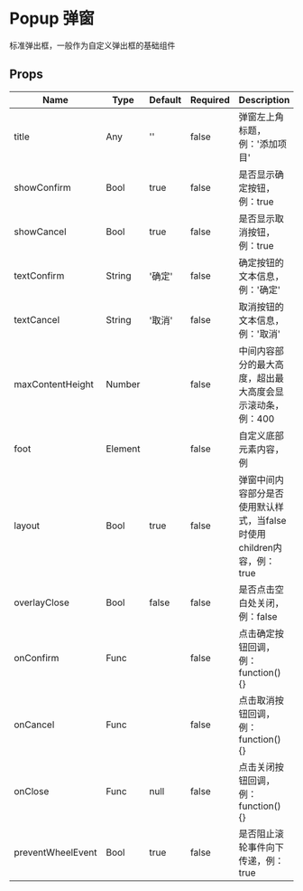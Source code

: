 # Popup 弹窗

标准弹出框，一般作为自定义弹出框的基础组件


## Props
| Name              | Type    | Default | Required | Description                                 |
| ----------------- | ------- | ------- | -------- | ------------------------------------------- |
| title             | Any     | ''      | false    | 弹窗左上角标题，例：'添加项目'                            |
| showConfirm       | Bool    | true    | false    | 是否显示确定按钮，例：true                             |
| showCancel        | Bool    | true    | false    | 是否显示取消按钮，例：true                             |
| textConfirm       | String  | '确定'    | false    | 确定按钮的文本信息，例：'确定'                            |
| textCancel        | String  | '取消'    | false    | 取消按钮的文本信息，例：'取消'                            |
| maxContentHeight  | Number  |         | false    | 中间内容部分的最大高度，超出最大高度会显示滚动条，例：400              |
| foot              | Element |         | false    | 自定义底部元素内容，例<div></div>                      |
| layout            | Bool    | true    | false    | 弹窗中间内容部分是否使用默认样式，当false时使用children内容，例：true |
| overlayClose      | Bool    | false   | false    | 是否点击空白处关闭，例：false                           |
| onConfirm         | Func    |         | false    | 点击确定按钮回调，例：function() {}                    |
| onCancel          | Func    |         | false    | 点击取消按钮回调，例：function() {}                    |
| onClose           | Func    | null    | false    | 点击关闭按钮回调，例：function() {}                    |
| preventWheelEvent | Bool    | true    | false    | 是否阻止滚轮事件向下传递，例：true                         |
